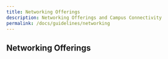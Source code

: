 ```yaml
---
title: Networking Offerings
description: Networking Offerings and Campus Connectivity
permalink: /docs/guidelines/networking
---
```


## Networking Offerings
